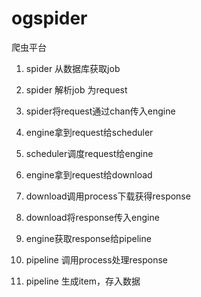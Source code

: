 # ogspider
爬虫平台

1. spider 从数据库获取job
2. spider 解析job 为request
3. spider将request通过chan传入engine


4. engine拿到request给scheduler   
5. scheduler调度request给engine
6. engine拿到request给download
7. download调用process下载获得response
8. download将response传入engine
9.  engine获取response给pipeline
10. pipeline 调用process处理response
11. pipeline 生成item，存入数据